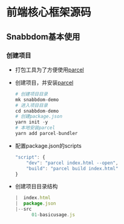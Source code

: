 # 前端核心框架源码

## Snabbdom基本使用

### 创建项目

- 打包工具为了方便使用[parcel](https://github.com/parcel-bundler/parcel)
- 创建项目，并安装[parcel](https://github.com/parcel-bundler/parcel)
  
  ```python
  # 创建项目目录
  mk snabbdom-demo
  # 进入项目目录
  cd snabbdom-demo
  # 创建package.json
  yarn init -y
  # 本地安装parcel
  yarn add parcel-bundler
  ```

- 配置package.json的scripts
  
  ```js
  "script": {
      "dev": "parcel index.html --open",
      "build": "parcel build index.html"
  }
  ```

- 创建项目目录结构

  ```js
  |  index.html
  |  package.json
  |--src
        01-basicusage.js
  ```
